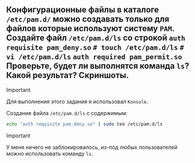 ## Конфигурационные файлы в каталоге `/etc/pam.d/` можно создавать только для файлов которые используют систему `PAM`. Создайте файл `/etc/pam.d/ls` со строкой `auth requisite pam_deny.so` `# touch /etc/pam.d/ls` `# vi /etc/pam.d/ls` `auth required pam_permit.so` Проверьте, будет ли выполнятся команда `ls`? Какой результат? Скриншоты.

> [!IMPORTANT]
> Для выполнения этого задания я использовал `Konsole`. 

Создание файла `/etc/pam.d/ls` с содержимым:

```bash
echo "auth requisite pam_deny.so" | sudo tee /etc/pam.d/ls 
```

> [!IMPORTANT]
> У меня ничего не заблокировалось, из-под любых пользователей можно использовать команду `ls`. 
